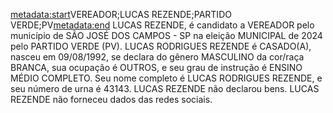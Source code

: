 <metadata:start>VEREADOR;LUCAS REZENDE;PARTIDO VERDE;PV<metadata:end>
LUCAS REZENDE, é candidato a VEREADOR pelo município de SÃO JOSÉ DOS CAMPOS - SP na eleição MUNICIPAL de 2024 pelo PARTIDO VERDE (PV). LUCAS RODRIGUES REZENDE é CASADO(A), nasceu em 09/08/1992, se declara do gênero MASCULINO da cor/raça BRANCA, sua ocupação é OUTROS, e seu grau de instrução é ENSINO MÉDIO COMPLETO. Seu nome completo é LUCAS RODRIGUES REZENDE, e seu número de urna é 43143.
LUCAS REZENDE não declarou bens.
LUCAS REZENDE não forneceu dados das redes sociais.
